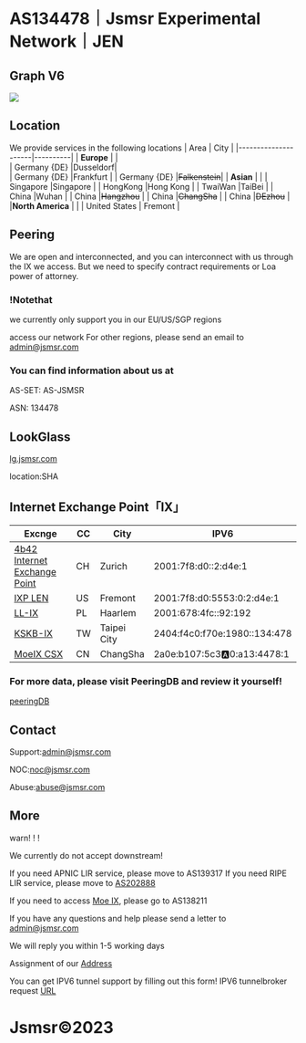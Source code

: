 
# AS134478｜Jsmsr Experimental Network｜JEN 


## Graph V6
![](https://bgp.he.net/graphs/as134478-ipv6.svg)

## Location 
We provide services in the following locations
| Area                |   City   |
|---------------------|----------|
| **Europe**              |          |   
| Germany {DE}        |Dusseldorf|           
| Germany {DE}        |Frankfurt | 
| Germany {DE}        |~~Falkenstein~~| 
| **Asian**               |          | 
| Singapore           |Singapore | 
| HongKong            |Hong Kong |
| TwaiWan             |TaiBei    |
| China               |Wuhan     |
| China               |~~Hangzhou~~  |
| China               |~~ChangSha~~   |
| China               |~~DEzhou~~    |
|**North America**      |          |
| United States       | Fremont  | 

## Peering
We are open and interconnected, and you can interconnect with us through the IX we access.
But we need to specify contract requirements or Loa power of attorney. 

### !Notethat

we currently only support you in our EU/US/SGP regions

access our network
For other regions, please send an email to [admin@jsmsr.com](mailto:admin@jsmsr.com)

###  You can find information about us at
AS-SET: AS-JSMSR

ASN: 134478 

## LookGlass
[lg.jsmsr.com](http://lg.jsmsr.com/)

location:SHA


## Internet Exchange Point「IX」

| Excnge             |   CC |                                           City | IPV6                   |
|---------------------|----------|-----------------------------------------------|---------------------------|
|[4b42 Internet Exchange Point](https://bgp.he.net/exchange/4b42%20Internet%20Exchange%20Point)|CH|Zurich|2001:7f8:d0::2:d4e:1|
|[IXP LEN](https://bgp.he.net/exchange/IXP%20LEN)|US|Fremont|2001:7f8:d0:5553:0:2:d4e:1|
|[LL-IX](https://bgp.he.net/exchange/LL-IX)|PL|Haarlem|2001:678:4fc::92:192|
|[KSKB-IX](https://bgp.he.net/exchange/KSKB-IX)|TW|Taipei City|2404:f4c0:f70e:1980::134:478|
|[MoeIX CSX](https://bgp.he.net/exchange/MoeIX%20CSX)|CN|ChangSha|2a0e:b107:5c3:a:0:a13:4478:1|


### For more data, please visit PeeringDB and review it yourself!
[peeringDB](https://www.peeringdb.com/net/25544)

## Contact 
Support:[admin@jsmsr.com](mailto:admin@jsmsr.com)

NOC:[noc@jsmsr.com](mailto:noc@jsmsr.com)

Abuse:[abuse@jsmsr.com](mailto:abuse@jsmsr.com)

## More
warn! ! !

We currently do not accept downstream!

If you need APNIC LIR service, please move to AS139317
If you need RIPE LIR service, please move to [AS202888](https://t.me/@zh_210320)

If you need to access [Moe IX](https://moeqing-network.gitbook.io/moeix/moeix-cgo/vm-wang-luo-shuo-ming), please go to AS138211

If you have any questions and help please send a letter to [admin@jsmsr.com](mailto:admin@jsmsr.com)

We will reply you within 1-5 working days

Assignment of our [Address](https://docs.google.com/spreadsheets/u/0/d/1HfKHDhjWjBOkK28L1klU8EViNjf-0-G0oSaknUNHdic/htmlview)

You can get IPV6 tunnel support by filling out this form! IPV6 tunnelbroker request [URL](https://forms.gle/sFqpNTaWgsFxX7jk6)

# Jsmsr©2023

